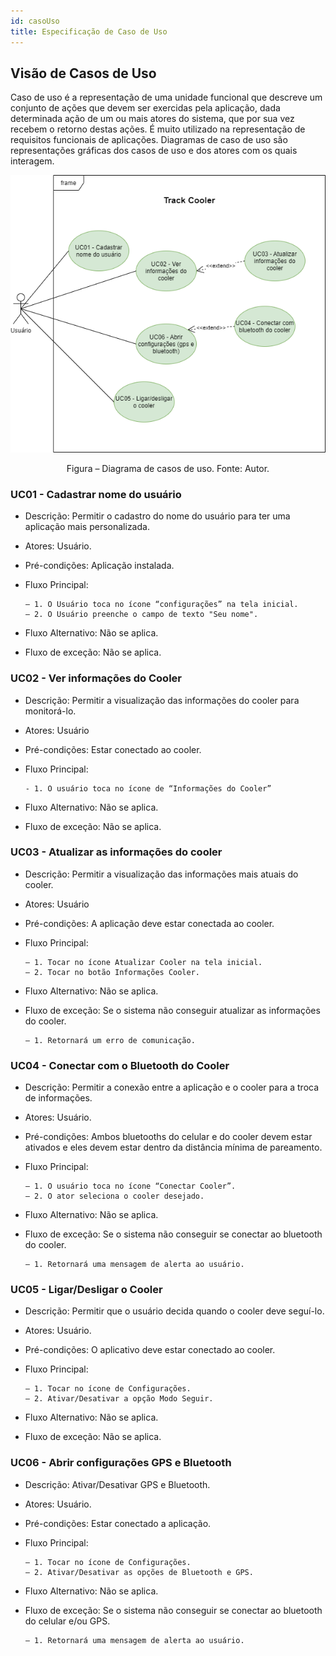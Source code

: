 ```yaml
---
id: casoUso
title: Especificação de Caso de Uso
---
```


## Visão de Casos de Uso

Caso de uso é a representação de uma unidade funcional que descreve um conjunto
de ações que devem ser exercidas pela aplicação, dada determinada ação de um ou mais
atores do sistema, que por sua vez recebem o retorno destas ações. É muito utilizado
na representação de requisitos funcionais de aplicações. Diagramas de caso de uso são
representações gráficas dos casos de uso e dos atores com os quais interagem.

![Digrama de Caso de Uso](https://github.com/track-cooler/app_track_cooler/blob/docs/docs/assets/casoDeUso.png?raw=true)

<center>Figura – Diagrama de casos de uso. Fonte: Autor.</center>

### UC01 - Cadastrar nome do usuário

* Descrição: Permitir o cadastro do nome do usuário para ter uma aplicação mais
personalizada.
* Atores: Usuário.
* Pré-condições: Aplicação instalada.
* Fluxo Principal:

      – 1. O Usuário toca no ícone “configurações” na tela inicial.
      – 2. O Usuário preenche o campo de texto "Seu nome".

* Fluxo Alternativo: Não se aplica.
* Fluxo de exceção: Não se aplica.

### UC02 - Ver informações do Cooler

* Descrição: Permitir a visualização das informações do cooler para monitorá-lo.
* Atores: Usuário
* Pré-condições: Estar conectado ao cooler.
* Fluxo Principal:

      - 1. O usuário toca no ícone de “Informações do Cooler”

*  Fluxo Alternativo: Não se aplica.
* Fluxo de exceção: Não se aplica.

### UC03 - Atualizar as informações do cooler

* Descrição: Permitir a visualização das informações mais atuais do cooler.
* Atores: Usuário
* Pré-condições: A aplicação deve estar conectada ao cooler.
* Fluxo Principal:

      – 1. Tocar no ícone Atualizar Cooler na tela inicial.
      – 2. Tocar no botão Informações Cooler.

* Fluxo Alternativo: Não se aplica.
* Fluxo de exceção: Se o sistema não conseguir atualizar as informações do cooler.

      – 1. Retornará um erro de comunicação.

###  UC04 - Conectar com o Bluetooth do Cooler

* Descrição: Permitir a conexão entre a aplicação e o cooler para a troca de informações.
* Atores: Usuário.
* Pré-condições: Ambos bluetooths do celular e do cooler devem estar ativados e
eles devem estar dentro da distância mínima de pareamento.
* Fluxo Principal:

      – 1. O usuário toca no ícone “Conectar Cooler”.
      – 2. O ator seleciona o cooler desejado.

* Fluxo Alternativo: Não se aplica.
* Fluxo de exceção: Se o sistema não conseguir se conectar ao bluetooth do cooler.

      – 1. Retornará uma mensagem de alerta ao usuário.

### UC05 - Ligar/Desligar o Cooler

* Descrição: Permitir que o usuário decida quando o cooler deve seguí-lo.
* Atores: Usuário.
* Pré-condições: O aplicativo deve estar conectado ao cooler.
* Fluxo Principal:

      – 1. Tocar no ícone de Configurações.
      – 2. Ativar/Desativar a opção Modo Seguir.

* Fluxo Alternativo: Não se aplica.
* Fluxo de exceção: Não se aplica.

###  UC06 - Abrir configurações GPS e Bluetooth

* Descrição: Ativar/Desativar GPS e Bluetooth.
* Atores: Usuário.
* Pré-condições: Estar conectado a aplicação.
* Fluxo Principal:

      – 1. Tocar no ícone de Configurações.
      – 2. Ativar/Desativar as opções de Bluetooth e GPS.

* Fluxo Alternativo: Não se aplica.
* Fluxo de exceção: Se o sistema não conseguir se conectar ao bluetooth do celular
e/ou GPS.

      – 1. Retornará uma mensagem de alerta ao usuário.
